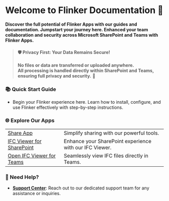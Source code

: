 # Welcome to Flinker Documentation 🚀

**Discover the full potential of Flinker Apps with our guides and documentation. Jumpstart your journey here. Enhanced your team collaboration and security across Microsoft SharePoint and Teams with Flinker Apps.**

> #### 🛡️ **Privacy First: Your Data Remains Secure!**
>  
> **No files or data are transferred or uploaded anywhere.**  
> **All processing is handled directly within SharePoint and Teams, ensuring full privacy and security.** 🔐

### 📚 Quick Start Guide
- Begin your Flinker experience here. Learn how to install, configure, and use Flinker effectively with step-by-step instructions.

### 🌐 Explore Our Apps
|                                                 |                                        |
|---------------------------------------------------------|---------------------------------------------------|
| [Share App](https://appsource.microsoft.com/de-de/product/office/WA200007197) | Simplify sharing with our powerful tools.         |
| [IFC Viewer for SharePoint](https://appsource.microsoft.com/de-de/product/office/wa200006238) | Enhance your SharePoint experience with our IFC Viewer. |
| [Open IFC Viewer for Teams](https://appsource.microsoft.com/de-de/product/office/WA200007412) | Seamlessly view IFC files directly in Teams.      |


### 🤝 Need Help?
- **[Support Center](https://outlook.office365.com/book/SupportConsultingonlinemeeting@flinker.app/)**: Reach out to our dedicated support team for any assistance or inquiries.
